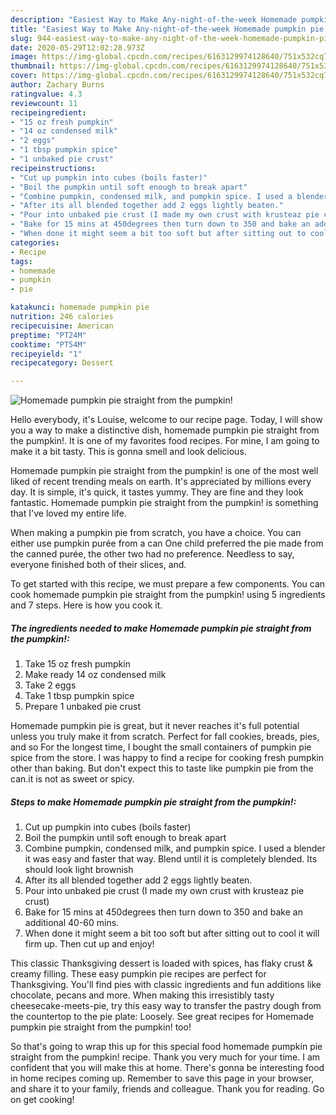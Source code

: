 ```yaml
---
description: "Easiest Way to Make Any-night-of-the-week Homemade pumpkin pie straight from the pumpkin!"
title: "Easiest Way to Make Any-night-of-the-week Homemade pumpkin pie straight from the pumpkin!"
slug: 944-easiest-way-to-make-any-night-of-the-week-homemade-pumpkin-pie-straight-from-the-pumpkin
date: 2020-05-29T12:02:28.973Z
image: https://img-global.cpcdn.com/recipes/6163129974128640/751x532cq70/homemade-pumpkin-pie-straight-from-the-pumpkin-recipe-main-photo.jpg
thumbnail: https://img-global.cpcdn.com/recipes/6163129974128640/751x532cq70/homemade-pumpkin-pie-straight-from-the-pumpkin-recipe-main-photo.jpg
cover: https://img-global.cpcdn.com/recipes/6163129974128640/751x532cq70/homemade-pumpkin-pie-straight-from-the-pumpkin-recipe-main-photo.jpg
author: Zachary Burns
ratingvalue: 4.3
reviewcount: 11
recipeingredient:
- "15 oz fresh pumpkin"
- "14 oz condensed milk"
- "2 eggs"
- "1 tbsp pumpkin spice"
- "1 unbaked pie crust"
recipeinstructions:
- "Cut up pumpkin into cubes (boils faster)"
- "Boil the pumpkin until soft enough to break apart"
- "Combine pumpkin, condensed milk, and pumpkin spice. I used a blender it was easy and faster that way. Blend until it is completely blended. Its should look light brownish"
- "After its all blended together add 2 eggs lightly beaten."
- "Pour into unbaked pie crust (I made my own crust with krusteaz pie crust)"
- "Bake for 15 mins at 450degrees then turn down to 350 and bake an additional 40-60 mins."
- "When done it might seem a bit too soft but after sitting out to cool it will firm up. Then cut up and enjoy!"
categories:
- Recipe
tags:
- homemade
- pumpkin
- pie

katakunci: homemade pumpkin pie 
nutrition: 246 calories
recipecuisine: American
preptime: "PT24M"
cooktime: "PT54M"
recipeyield: "1"
recipecategory: Dessert

---
```



![Homemade pumpkin pie straight from the pumpkin!](https://img-global.cpcdn.com/recipes/6163129974128640/751x532cq70/homemade-pumpkin-pie-straight-from-the-pumpkin-recipe-main-photo.jpg)

Hello everybody, it's Louise, welcome to our recipe page. Today, I will show you a way to make a distinctive dish, homemade pumpkin pie straight from the pumpkin!. It is one of my favorites food recipes. For mine, I am going to make it a bit tasty. This is gonna smell and look delicious.

Homemade pumpkin pie straight from the pumpkin! is one of the most well liked of recent trending meals on earth. It's appreciated by millions every day. It is simple, it's quick, it tastes yummy. They are fine and they look fantastic. Homemade pumpkin pie straight from the pumpkin! is something that I've loved my entire life.

When making a pumpkin pie from scratch, you have a choice. You can either use pumpkin purée from a can One child preferred the pie made from the canned purée, the other two had no preference. Needless to say, everyone finished both of their slices, and.


To get started with this recipe, we must prepare a few components. You can cook homemade pumpkin pie straight from the pumpkin! using 5 ingredients and 7 steps. Here is how you cook it.

<!--inarticleads1-->

##### The ingredients needed to make Homemade pumpkin pie straight from the pumpkin!:

1. Take 15 oz fresh pumpkin
1. Make ready 14 oz condensed milk
1. Take 2 eggs
1. Take 1 tbsp pumpkin spice
1. Prepare 1 unbaked pie crust


Homemade pumpkin pie is great, but it never reaches it&#39;s full potential unless you truly make it from scratch. Perfect for fall cookies, breads, pies, and so For the longest time, I bought the small containers of pumpkin pie spice from the store. I was happy to find a recipe for cooking fresh pumpkin other than baking. But don&#39;t expect this to taste like pumpkin pie from the can.it is not as sweet or spicy. 

<!--inarticleads2-->

##### Steps to make Homemade pumpkin pie straight from the pumpkin!:

1. Cut up pumpkin into cubes (boils faster)
1. Boil the pumpkin until soft enough to break apart
1. Combine pumpkin, condensed milk, and pumpkin spice. I used a blender it was easy and faster that way. Blend until it is completely blended. Its should look light brownish
1. After its all blended together add 2 eggs lightly beaten.
1. Pour into unbaked pie crust (I made my own crust with krusteaz pie crust)
1. Bake for 15 mins at 450degrees then turn down to 350 and bake an additional 40-60 mins.
1. When done it might seem a bit too soft but after sitting out to cool it will firm up. Then cut up and enjoy!


This classic Thanksgiving dessert is loaded with spices, has flaky crust &amp; creamy filling. These easy pumpkin pie recipes are perfect for Thanksgiving. You&#39;ll find pies with classic ingredients and fun additions like chocolate, pecans and more. When making this irresistibly tasty cheesecake-meets-pie, try this easy way to transfer the pastry dough from the countertop to the pie plate: Loosely. See great recipes for Homemade pumpkin pie straight from the pumpkin! too! 

So that's going to wrap this up for this special food homemade pumpkin pie straight from the pumpkin! recipe. Thank you very much for your time. I am confident that you will make this at home. There's gonna be interesting food in home recipes coming up. Remember to save this page in your browser, and share it to your family, friends and colleague. Thank you for reading. Go on get cooking!
